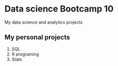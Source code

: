 # Data science Bootcamp 10
My data science and analytics projects

## My personal projects

1. SQL
2. R programing
3. Stats
